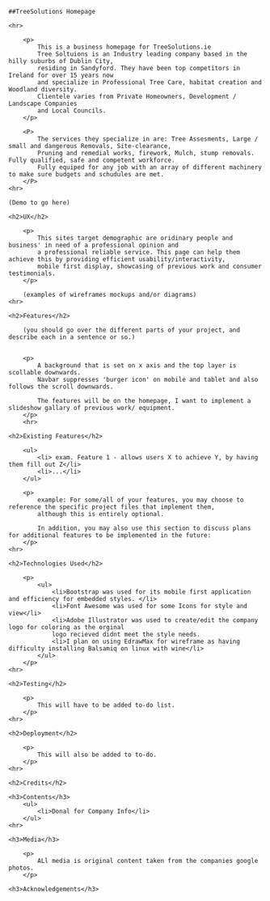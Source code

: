     ##TreeSolutions Homepage

    <hr>
        
        <p> 
            This is a business homepage for TreeSolutions.ie
            Tree Soltuions is an Industry leading company based in the hilly suburbs of Dublin City,
            residing in Sandyford. They have been top competitors in Ireland for over 15 years now
            and specialize in Professional Tree Care, habitat creation and Woodland diversity.
            Clientele varies from Private Homeowners, Development / Landscape Companies
            and Local Councils.
        </p>

        <P> 
            The services they specialize in are: Tree Assesments, Large / small and dangerous Removals, Site-clearance,
            Pruning and remedial works, firework, Mulch, stump removals. Fully qualified, safe and competent workforce. 
            Fully equiped for any job with an array of different machinery to make sure budgets and schudules are met.
        </P>
    <hr>

    (Demo to go here)

    <h2>UX</h2>

        <p>
            This sites target demographic are oridinary people and business' in need of a professional opinion and 
            a professional reliable service. This page can help them achieve this by providing efficient usability/interactivity,
            mobile first display, showcasing of previous work and consumer testimonials.  
        </p>

        (examples of wireframes mockups and/or diagrams)
    <hr>

    <h2>Features</h2>

        (you should go over the different parts of your project, and describe each in a sentence or so.)
        

        <p>
            A background that is set on x axis and the top layer is scollable downwards.
            Navbar suppresses 'burger icon' on mobile and tablet and also follows the scroll downwards.

            The features will be on the homepage, I want to implement a slideshow gallary of previous work/ equipment. 
        </p>
        <hr>

    <h2>Existing Features</h2>

        <ul>
            <li> exam. Feature 1 - allows users X to achieve Y, by having them fill out Z</li>
            <li>...</li>
        </ul>

        <p> 
            example: For some/all of your features, you may choose to reference the specific project files that implement them,
            although this is entirely optional.

            In addition, you may also use this section to discuss plans for additional features to be implemented in the future:
        </p>
    <hr>

    <h2>Technologies Used</h2>

        <p>
            <ul>
                <li>Bootstrap was used for its mobile first application and efficiency for embedded styles. </li>
                <li>Font Awesome was used for some Icons for style and view</li>
                <li>Adobe Illustrator was used to create/edit the company logo for coloring as the orginal
                logo recieved didnt meet the style needs.
                <li>I plan on using EdrawMax for wireframe as having difficulty installing Balsamiq on linux with wine</li>
            </ul> 
        </p>
    <hr>

    <h2>Testing</h2>

        <p>
            This will have to be added to-do list. 
        </p>
    <hr>

    <h2>Deployment</h2>

        <p>
            This will also be added to to-do.
        </p>
    <hr>

    <h2>Credits</h2>

    <h3>Contents</h3>
        <ul>
            <li>Donal for Company Info</li>
        </ul>
    <hr>

    <h3>Media</h3>

        <p>
            ALl media is original content taken from the companies google photos.
        </p>

    <h3>Acknowledgements</h3>



